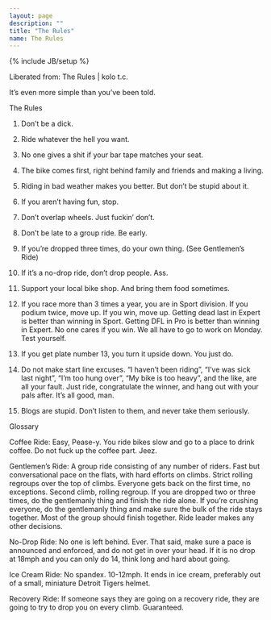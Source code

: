 ```yaml
---
layout: page
description: ""
title: "The Rules"
name: The Rules
---
```

{% include JB/setup %}

Liberated from: The Rules | kolo t.c.

It’s even more simple than you’ve been told.

The Rules

1. Don’t be a dick.

2. Ride whatever the hell you want.

3. No one gives a shit if your bar tape matches your seat.

4. The bike comes first, right behind family and friends and making a living.

5. Riding in bad weather makes you better. But don’t be stupid about it.

6. If you aren’t having fun, stop.

7. Don’t overlap wheels. Just fuckin’ don’t.

8. Don’t be late to a group ride. Be early.

9. If you’re dropped three times, do your own thing. (See Gentlemen’s Ride)

10. If it’s a no-drop ride, don’t drop people. Ass.

11. Support your local bike shop. And bring them food sometimes.

12. If you race more than 3 times a year, you are in Sport division. If you podium twice, move up. If you win, move up. Getting dead last in Expert is better than winning in Sport. Getting DFL in Pro is better than winning in Expert. No one cares if you win. We all have to go to work on Monday. Test yourself.

13. If you get plate number 13, you turn it upside down. You just do.

14. Do not make start line excuses. “I haven’t been riding”, “I’ve was sick last night”, “I’m too hung over”, “My bike is too heavy”, and the like, are all your fault. Just ride, congratulate the winner, and hang out with your pals after. It’s all good, man.

15. Blogs are stupid. Don’t listen to them, and never take them seriously.

Glossary

Coffee Ride: Easy, Pease-y. You ride bikes slow and go to a place to drink coffee. Do not fuck up the coffee part. Jeez.

Gentlemen’s Ride: A group ride consisting of any number of riders. Fast but conversational pace on the flats, with hard efforts on climbs. Strict rolling regroups over the top of climbs. Everyone gets back on the first time, no exceptions. Second climb, rolling regroup. If you are dropped two or three times, do the gentlemanly thing and finish the ride alone. If you’re crushing everyone, do the gentlemanly thing and make sure the bulk of the ride stays together. Most of the group should finish together. Ride leader makes any other decisions.

No-Drop Ride: No one is left behind. Ever. That said, make sure a pace is announced and enforced, and do not get in over your head. If it is no drop at 18mph and you can only do 14, think long and hard about going.

Ice Cream Ride: No spandex. 10-12mph. It ends in ice cream, preferably out of a small, miniature Detroit Tigers helmet.

Recovery Ride: If someone says they are going on a recovery ride, they are going to try to drop you on every climb. Guaranteed.